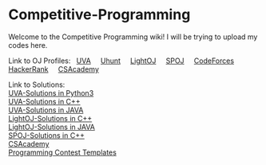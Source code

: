 # Competitive-Programming



Welcome to the Competitive Programming wiki! I will be trying to upload my codes here.

Link to OJ Profiles: &nbsp;
[UVA](https://uva.onlinejudge.org/index.php?option=com_onlinejudge&Itemid=20&page=show_authorstats&userid=757063) &nbsp; &nbsp; [Uhunt](http://uhunt.onlinejudge.org/id/757063) &nbsp; &nbsp;  [LightOJ](http://lightoj.com/volume_userstat.php?user_id=25822)  &nbsp; &nbsp;
[SPOJ](http://www.spoj.com/users/zip_light) &nbsp; &nbsp; [CodeForces](http://codeforces.com/profile/bass.exe)  &nbsp; &nbsp;  [HackerRank](https://www.hackerrank.com/Hibari)
&nbsp; &nbsp; [CSAcademy](https://csacademy.com/user/zip_light) &nbsp; &nbsp;

Link to Solutions: \
[UVA-Solutions in Python3](https://github.com/Adnatull/Competitive-Programming/tree/master/UVA%20Online%20Judge/Python) \
[UVA-Solutions in C++](https://github.com/Adnatull/Competitive-Programming/tree/master/UVA%20Online%20Judge/CPP)  \
[UVA-Solutions in JAVA](https://github.com/Adnatull/Competitive-Programming/tree/master/UVA%20Online%20Judge/JAVA) \
[LightOJ-Solutions in C++](https://github.com/Adnatull/Competitive-Programming/tree/master/Light%20OJ/CPP) \
[LightOJ-Solutions in JAVA](https://github.com/Adnatull/Competitive-Programming/tree/master/Light%20OJ/JAVA) \
[SPOJ-Solutions in C++](https://github.com/Adnatull/Competitive-Programming/tree/master/SPOJ) \
[CSAcademy](https://github.com/Adnatull/Competitive-Programming/tree/master/CSAcademy) \
[Programming Contest Templates](https://github.com/Adnatull/Competitive-Programming/tree/master/Contest%20Template)
